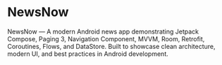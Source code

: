 # NewsNow
NewsNow — A modern Android news app demonstrating Jetpack Compose, Paging 3, Navigation Component, MVVM, Room, Retrofit, Coroutines, Flows, and DataStore. Built to showcase clean architecture, modern UI, and best practices in Android development.
